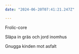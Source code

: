 ```yaml
---
date: "2024-06-20T07:41:21.247Z"

---
```



Frolic-core

Släpa in gräs och jord inomhus

Gnugga kinden mot asfalt
  
  